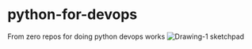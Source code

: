 # python-for-devops
From zero repos for doing python devops works
![Drawing-1 sketchpad](https://user-images.githubusercontent.com/78498128/173913689-9db400d6-c4f8-4790-a035-717619ddd41b.png)
